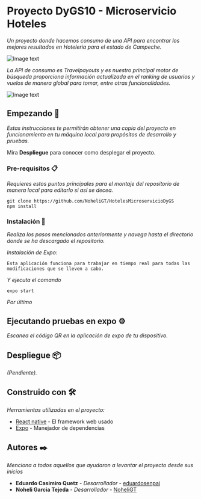 # Proyecto DyGS10 - Microservicio Hoteles

_Un proyecto donde hacemos consumo de una API para encontrar los mejores resultados en Hoteleria para el estado de Campeche._

![Image text](https://telegra.ph/file/85e01560cf542d77c80e3.jpg)


_La API de consumo es Travelpayouts y es nuestro principal motor de búsqueda proporciona información actualizada en el ranking de usuarios y vuelos de manera global para tomar, entre otras funcionalidades._

![Image text](https://telegra.ph/file/5469d5c71ca7c1925bcbe.jpg)

## Empezando 🚀

_Estas instrucciones te permitirán obtener una copia del proyecto en funcionamiento en tu máquina local para propósitos de desarrollo y pruebas._

Mira **Despliegue** para conocer como desplegar el proyecto.


### Pre-requisitos 📋

_Requieres estos puntos principales para el montaje del repositorio de manera local para editarlo si así se decea._

```
git clone https://github.com/NoheliGT/HotelesMicroservicioDyGS
npm install
```

### Instalación 🔧

_Realiza los pasos mencionados anteriormente y navega hasta el directorio donde se ha descargado el repositorio._

_Instalación de Expo:_

```
Esta aplicación funciona para trabajar en tiempo real para todas las modificaciones que se lleven a cabo.
```

_Y ejecuta el comando_

```
expo start
```

_Por último_

## Ejecutando pruebas en expo ⚙️

_Escanea el código QR en la aplicación de expo de tu dispositivo._

## Despliegue 📦

_(Pendiente)._

## Construido con 🛠️

_Herramientas utilizadas en el proyecto:_

* [React native](https://reactnative.dev/) - El framework web usado
* [Expo](https://docs.expo.dev/) - Manejador de dependencias

## Autores ✒️

_Menciona a todos aquellos que ayudaron a levantar el proyecto desde sus inicios_

* **Eduardo Casimiro Quetz** - *Desarrollador* - [eduardosenpai](https://github.com/eduardosenpai)
* **Noheli Garcia Tejeda** - *Desarrollador* - [NoheliGT](https://github.com/NoheliGT)
